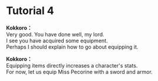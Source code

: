 # Tutorial 4

  
**Kokkoro：**  
Very good. You have done well, my lord.  
I see you have acquired some equipment.  
Perhaps I should explain how to go about equipping it.  
  
**Kokkoro：**  
Equipping items directly increases a character's stats.  
For now, let us equip Miss Pecorine with a sword and armor.  
